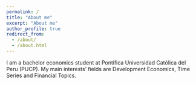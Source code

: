 ```yaml
---
permalink: /
title: "About me"
excerpt: "About me"
author_profile: true
redirect_from: 
  - /about/
  - /about.html
---
```

I am a bachelor economics student at Pontifica Universidad Católica del Peru (PUCP). My main interests’ fields are Development Economics, Time Series and Financial Topics.
